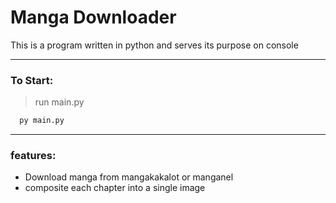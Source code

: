 # Manga Downloader

This is a program written in python and serves its purpose on console
___
### To Start:
> run main.py
```bash
  py main.py
```

---
### features:
* Download manga from mangakakalot or manganel
* composite each chapter into a single image
